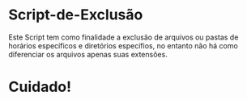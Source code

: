 # Script-de-Exclusão

Este Script tem como finalidade a exclusão de arquivos ou pastas de horários específicos e diretórios específios, no entanto não há como diferenciar os arquivos
apenas suas extensões.

# Cuidado!

